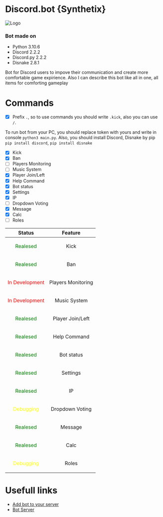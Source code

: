 # Discord.bot {Synthetix}
![Logo](https://media.discordapp.net/attachments/1030004206951747590/1089352803090190388/waves.gif?width=916&height=916)
### Bot made on
- Python             3.10.6
- Discord            2.2.2
- Discord.py         2.2.2
- Disnake            2.8.1

Bot for Discord users to impove their communication and create more comfortable game expirience. 
Also I can describe this bot like all in one, all items for comforting gameplay

# Commands
- [x] Prefix `.`, so to use commands you should write `.kick`, also you can use `/`.

To run bot from your PC, you should replace token with yours and write in console `python3 main.py`.
Also, you should install Discord, Disnake by pip `pip install discord`, `pip install disnake`
- [x] Kick 
- [x] Ban
- [ ] Players Monitoring
- [ ] Music System
- [x] Player Join/Left
- [x] Help Command
- [x] Bot status
- [x] Settings
- [x] IP
- [ ] Dropdown Voting
- [x] Message
- [x] Calc
- [ ] Roles

| Status | Feature |
| :---: | :---: |
| <p style="color:green;"> Realesed </p> | Kick |
| <p style="color:green"> Realesed </p> | Ban |
| <p style="color:red"> In Development | Players Monitoring |
| <p style="color:red"> In Development </p> | Music System |
| <p style="color:green"> Realesed </p> | Player Join/Left |
| <p style="color:green"> Realesed </p> | Help Command |
| <p style="color:green"> Realesed </p> | Bot status |
| <p style="color:green"> Realesed </p> | Settings |
| <p style="color:green"> Realesed </p> | IP |
| <p style="color:yellow"> Debugging </p> | Dropdown Voting |
| <p style="color:green"> Realesed </p> | Message |
| <p style="color:green"> Realesed </p> | Calc |
| <p style="color:yellow"> Debugging </p> | Roles |

# Usefull links

- [Add bot to your server](https://cutt.ly/Syntetix)
- [Bot Server](https://discord.gg/jZPSbdHpNk)
